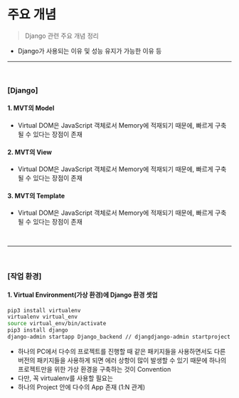 # 주요 개념
> Django 관련 주요 개념 정리

* Django가 사용되는 이유 및 성능 유지가 가능한 이유 등

<hr>
<br>

### [Django]

#### 1. MVT의 Model
* Virtual DOM은 JavaScript 객체로서 Memory에 적재되기 때문에, 빠르게 구축될 수 있다는 장점이 존재

#### 2. MVT의 View
* Virtual DOM은 JavaScript 객체로서 Memory에 적재되기 때문에, 빠르게 구축될 수 있다는 장점이 존재

#### 3. MVT의 Template
* Virtual DOM은 JavaScript 객체로서 Memory에 적재되기 때문에, 빠르게 구축될 수 있다는 장점이 존재



<br>
<hr>
<br>

### [작업 환경]

#### 1. Virtual Environment(가상 환경)에 Django 환경 셋업
```zsh
pip3 install virtualenv
virtualenv virtual_env
source virtual_env/bin/activate
pip3 install django
django-admin startapp Django_backend // djangdjango-admin startproject [projectName] or django-admin startapp [appName]
```
* 하나의 PC에서 다수의 프로젝트를 진행할 때 같은 패키지들을 사용하면서도 다른 버전의 패키지들을 사용하게 되면 에러 상항이 많이 발생할 수 있기 때문에 하나의 프로젝트만을 위한 가상 환경을 구축하는 것이 Convention
 * 다만, 꼭 virtualenv를 사용할 필요는 
* 하나의 Project 안에 다수의 App 존재 (1:N 관계)
